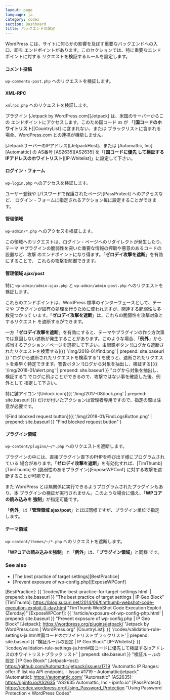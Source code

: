 ```yaml
---
layout: page
language: ja
category: codex
section: Dashboard
title: バックエンドの設定
---
```


WordPress には、サイトに何らかの影響を及ぼす重要なバックエンドへの入口、即ち
エンドポイントがあります。このセクションでは、特に重要なエンドポイントに対する
リクエストを検証するルールを設定します。

<!--more-->

#### コメント投稿 ####

`wp-comments-post.php` へのリクエストを検証します。

#### XML-RPC ####

`xmlrpc.php` へのリクエストを検証します。

プラグイン [Jetpack by WordPress.com][Jetpack] は、米国のサーバーからこの
エンドポイントにアクセスします。このため国コード `US` が
「[**国コードのホワイトリスト**][CountryList] に含まれない、または
ブラックリストに含まれる場合、WordPress.com との連携が機能しません。

[JetpackサーバーのIPアドレス][JetpackHost]、または 
[Automattic, Inc][Automattic] の AS番号 [AS2635][AS2635] を「[**国コードに優先
して検証するIPアドレスのホワイトリスト**][IP-Whitelist]」に設定して下さい。

#### ログイン・フォーム ####

`wp-login.php` へのアクセスを検証します。

ユーザー登録や [パスワードで保護されたページ][PassProtect] へのアクセスなど、
ログイン・フォームに指定されるアクション毎に設定することができます。

#### 管理領域 ####

`wp-admin/*.php` へのアクセスを検証します。

この領域へのリクエストは、ログイン・ページへのリダイレクトが発生したり、テーマ
やプラグインの脆弱性を突いた重要な情報の搾取や悪意のあるコードの設置など、攻撃
のエンドポイントになり得ます。「**ゼロデイ攻撃を遮断**」を有効にすることで、
これらの攻撃を防御できます。

#### 管理領域 ajax/post ####

特に `wp-admin/admin-ajax.php` と `wp-admin/admin-post.php` へのリクエストを
検証します。

これらのエンドポイントは、WordPress 標準のインターフェースとして、テーマや
プラグインが固有の処理を行うために使われますが、関連する脆弱性も多数見つかって
います。「**ゼロデイ攻撃を遮断**」は、これらの脆弱性を攻撃対象とするリクエスト
を遮断するができます。

一方「**ゼロデイ攻撃を遮断**」を有効にすると、テーマやプラグインの作り方次第
では意図しない遮断が発生することがあります。このような場合、「**例外**」から
該当するアクション／ページを選択して下さい。虫眼鏡ボタン <span class="emoji">
![ログから遮断されたリクエストを検索する]({{ '/img/2018-01/find.png' | prepend: site.baseurl }}
 "ログから遮断されたリクエストを検索する")
</span> を使うと、遮断されたリクエストを素早く特定できます。警告ボタン 
<span class="emoji">
![ログから対象を抽出し、検証する]({{ '/img/2018-01/alert.png' | prepend: site.baseurl }}
 "ログから対象を抽出し、検証する")
</span> でログに飛ぶことができるので、攻撃ではない事を確認した後、例外として
指定して下さい。

特に鍵アイコン <span class="emoji">
![Unlock icon]({{ '/img/2017-08/lock.png' | prepend: site.baseurl }})
</span> だけが付いたアクションは管理者専用ですので、指定の際は注意が必要です。

![Find blocked request button]({{ '/img/2018-01/FindLogsButton.png' | prepend: site.baseurl }}
 "Find blocked request button"
)

#### プラグイン領域 ####

`wp-content/plugins/⋯/*.php` へのリクエストを遮断します。

プラグインの中には、直接プラグイン直下のPHPを呼び出す様にプログラムされている
場合があります。「**ゼロデイ攻撃を遮断**」を有効化すれば、[TimThumb][TimThumb] 
や [脆弱性のあるプラグイン][ExposeWPConf] に対する攻撃を遮断することが可能です。

また WordPress とは無関係に実行できるようプログラムされたプラグインもあり、本
プラグインの検証が実行されません。このような場合に備え、「**WPコアの読み込みを
強制**」が指定可能です。

「**例外**」は「**管理領域 ajax/post**」とほぼ同様ですが、プラグイン単位で指定
します。

#### テーマ領域 ####

`wp-content/themes/⋯/*.php` へのリクエストを遮断します。

「**WPコアの読み込みを強制**」と「**例外**」は、「**プラグイン領域**」と同様
です。

### See also ###

- [The best practice of target settings][BestPractice]
- [Prevent exposure of wp-config.php][ExposeWPConf]

[IP-Geo-Block]: https://wordpress.org/plugins/ip-geo-block/ "WordPress › IP Geo Block « WordPress Plugins"
[BestPractice]: {{ '/codex/the-best-practice-for-target-settings.html' | prepend: site.baseurl }} "The best practice of target settings | IP Geo Block"
[TimThumb]:     https://blog.sucuri.net/2014/06/timthumb-webshot-code-execution-exploit-0-day.html "TimThumb WebShot Code Execution Exploit (Zeroday)"
[ExposeWPConf]: {{ '/article/exposure-of-wp-config-php.html'           | prepend: site.baseurl }} "Prevent exposure of wp-config.php | IP Geo Block"
[Jetpack]:      https://wordpress.org/plugins/jetpack/ "Jetpack by WordPress.com &#124; WordPress.org"
[CountryList]:  {{ '/codex/validation-rule-settings-ja.html#国コードのホワイトリストブラックリスト' | prepend: site.baseurl }} "検証ルールの設定 | IP Geo Block"
[IP-Whitelist]: {{ '/codex/validation-rule-settings-ja.html#国コードに優先して検証するipアドレスのホワイトリストブラックリスト' | prepend: site.baseurl }} "検証ルールの設定 | IP Geo Block"
[JetpackHost]:  https://github.com/Automattic/jetpack/issues/1719 "Automattic IP Ranges: offer IP list via API endpoint. - Issue #1719 - Automattic/jetpack"
[Automattic]:   https://automattic.com/ "Automattic"
[AS2635]:       https://ipinfo.io/AS2635 "AS2635 Automattic, Inc - ipinfo.io"
[PassProtect]:  https://codex.wordpress.org/Using_Password_Protection "Using Password Protection &laquo; WordPress Codex"
